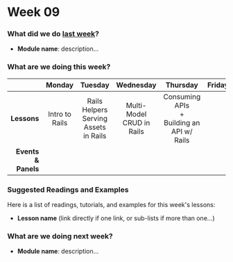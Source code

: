 # Week 09

### What did we do [last week](/w08/README.md)?

- **Module name**: description...

### What are we doing this week?

|    | Monday | Tuesday | Wednesday | Thursday | Friday |
|---:|:------:|:-------:|:---------:|:--------:|:------:|
| **Lessons** | Intro to Rails | Rails Helpers <br> Serving Assets in Rails | Multi-Model CRUD in Rails | Consuming APIs<br>+<br> Building an API w/ Rails | |
| **Events &amp; Panels** | | | | | |

### Suggested Readings and Examples

Here is a list of readings, tutorials, and examples for this week's lessons:

- **Lesson name** (link directly if one link, or sub-lists if more than one...)

### What are we doing next week?

- **Module name**: description...
